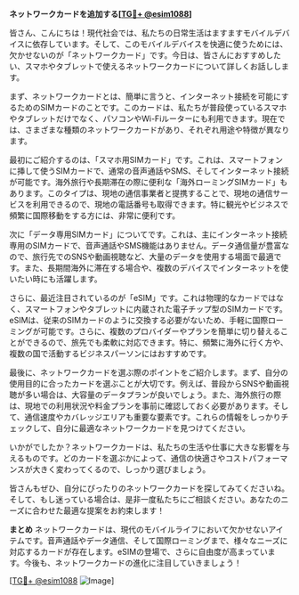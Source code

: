 **ネットワークカードを追加する[[TG💪+ @esim1088](https://t.me/s/esim1088)]**

皆さん、こんにちは！現代社会では、私たちの日常生活はますますモバイルデバイスに依存しています。そして、このモバイルデバイスを快適に使うためには、欠かせないのが「ネットワークカード」です。今日は、皆さんにおすすめしたい、スマホやタブレットで使えるネットワークカードについて詳しくお話しします。

まず、ネットワークカードとは、簡単に言うと、インターネット接続を可能にするためのSIMカードのことです。このカードは、私たちが普段使っているスマホやタブレットだけでなく、パソコンやWi-Fiルーターにも利用できます。現在では、さまざまな種類のネットワークカードがあり、それぞれ用途や特徴が異なります。

最初にご紹介するのは、「スマホ用SIMカード」です。これは、スマートフォンに挿して使うSIMカードで、通常の音声通話やSMS、そしてインターネット接続が可能です。海外旅行や長期滞在の際に便利な「海外ローミングSIMカード」もあります。このタイプは、現地の通信事業者と提携することで、現地の通信サービスを利用できるので、現地の電話番号も取得できます。特に観光やビジネスで頻繁に国際移動をする方には、非常に便利です。

次に「データ専用SIMカード」についてです。これは、主にインターネット接続専用のSIMカードで、音声通話やSMS機能はありません。データ通信量が豊富なので、旅行先でのSNSや動画視聴など、大量のデータを使用する場面で最適です。また、長期間海外に滞在する場合や、複数のデバイスでインターネットを使いたい時にも活躍します。

さらに、最近注目されているのが「eSIM」です。これは物理的なカードではなく、スマートフォンやタブレットに内蔵された電子チップ型のSIMカードです。eSIMは、従来のSIMカードのように交換する必要がないため、手軽に国際ローミングが可能です。さらに、複数のプロバイダーやプランを簡単に切り替えることができるので、旅先でも柔軟に対応できます。特に、頻繁に海外に行く方や、複数の国で活動するビジネスパーソンにはおすすめです。

最後に、ネットワークカードを選ぶ際のポイントをご紹介します。まず、自分の使用目的に合ったカードを選ぶことが大切です。例えば、普段からSNSや動画視聴が多い場合は、大容量のデータプランが良いでしょう。また、海外旅行の際は、現地での利用状況や料金プランを事前に確認しておく必要があります。そして、通信速度やカバレッジエリアも重要な要素です。これらの情報をしっかりチェックして、自分に最適なネットワークカードを見つけてください。

いかがでしたか？ネットワークカードは、私たちの生活や仕事に大きな影響を与えるものです。どのカードを選ぶかによって、通信の快適さやコストパフォーマンスが大きく変わってくるので、しっかり選びましょう。

皆さんもぜひ、自分にぴったりのネットワークカードを探してみてくださいね。そして、もし迷っている場合は、是非一度私たちにご相談ください。あなたのニーズに合わせた最適な提案をお約束します！

**まとめ**
ネットワークカードは、現代のモバイルライフにおいて欠かせないアイテムです。音声通話やデータ通信、そして国際ローミングまで、様々なニーズに対応するカードが存在します。eSIMの登場で、さらに自由度が高まっています。今後も、ネットワークカードの進化に注目していきましょう！

[[TG💪+ @esim1088](https://t.me/s/esim1088) ![Image](https://i.postimg.cc/Y0z9fWf4/image.png)]
